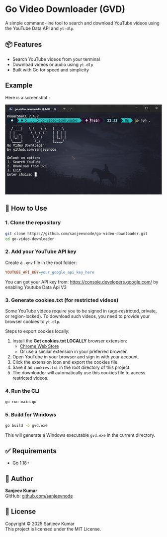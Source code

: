 # Go Video Downloader (GVD)

A simple command-line tool to search and download YouTube videos using the YouTube Data API and `yt-dlp`.

## 📦 Features

- Search YouTube videos from your terminal
- Download videos or audio using `yt-dlp`
- Built with Go for speed and simplicity

## Example

Here is a screenshot :

![Screenshot](example/image.png)

## 🚀 How to Use

### 1. Clone the repository

```bash
git clone https://github.com/sanjeevnode/go-video-downloader.git
cd go-video-downloader
```

### 2. Add your YouTube API key

Create a `.env` file in the root folder:

```ini
YOUTUBE_API_KEY=your_google_api_key_here
```

You can get your API key from: https://console.developers.google.com/ by enabling Youtube Data Api V3

### 3. Generate cookies.txt (for restricted videos)

Some YouTube videos require you to be signed in (age-restricted, private, or region-locked). To download such videos, you need to provide your browser cookies to `yt-dlp`.

Steps to export cookies locally:

1. Install the **Get cookies.txt LOCALLY** browser extension:
   - [Chrome Web Store](https://chrome.google.com/webstore/detail/get-cookiestxt-locally/cclelndahbckbenkjhflpdbgdldlbecc)
   - Or use a similar extension in your preferred browser.
2. Open YouTube in your browser and sign in with your account.
3. Click the extension icon and export the cookies file.
4. Save it as `cookies.txt` in the root directory of this project.
5. The downloader will automatically use this cookies file to access restricted videos.

### 4. Run the CLI

```bash
go run main.go
```

### 5. Build for Windows

```bash
go build -o gvd.exe
```

This will generate a Windows executable `gvd.exe` in the current directory.

## ✅ Requirements

- Go 1.18+

## 🧑 Author

**Sanjeev Kumar**  
GitHub: [github.com/sanjeevnode](https://github.com/sanjeevnode)

## 📝 License

Copyright © 2025 Sanjeev Kumar  
This project is licensed under the MIT License.
